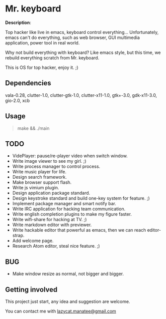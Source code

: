 # Mr. keyboard

**Description**:

Top hacker like live in emacs, keyboard control everything...
Unfortunately, emacs can't do everything, such as web browser, GUI multimedia application, power tool in real world.

Why not build everything with keyboard?
Like emacs style, but this time, we rebuild everything scratch from Mr. keyboard.

This is OS for top hacker, enjoy it. ;)

## Dependencies

vala-0.28, clutter-1.0, clutter-gtk-1.0, clutter-x11-1.0, gtk+-3.0, gdk-x11-3.0, gio-2.0, xcb

## Usage

> make && ./main

## TODO

* VidePlayer: pause/re-player video when switch window.
* Write image viewer to see my girl. ;)
* Write process manager to control process.
* Write music player for life.
* Design search framework.
* Make browser support flash.
* Write js vimium plugin.
* Design application package standard.
* Design keystroke standard and build one-key system for feature. ;)
* Implement package manager and smart notify bar.
* Write IRC application for hacking team communication.
* Write english completion plugins to make my figure faster. 
* Write wifi-share for hacking at TV. ;)
* Write markdown editor with previewer.
* Write hackable editor that powerful as emacs, then we can reach editor-strap. 
* Add welcome page.
* Research Atom editor, steal nice feature. ;)

## BUG

* Make window resize as normal, not bigger and bigger.

## Getting involved

This project just start, any idea and suggestion are welcome.

You can contact me with lazycat.manatee@gmail.com 

